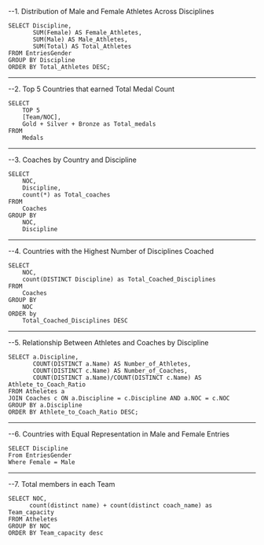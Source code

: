 
--1. Distribution of Male and Female Athletes Across Disciplines
```
SELECT Discipline, 
       SUM(Female) AS Female_Athletes, 
       SUM(Male) AS Male_Athletes, 
       SUM(Total) AS Total_Athletes 
FROM EntriesGender
GROUP BY Discipline
ORDER BY Total_Athletes DESC;
```

----
--2. Top 5 Countries that earned Total Medal Count
```
SELECT
    TOP 5
    [Team/NOC],
    Gold + Silver + Bronze as Total_medals
FROM 
    Medals
```
----
--3. Coaches by Country and Discipline
```
SELECT 
    NOC, 
    Discipline,
    count(*) as Total_coaches
FROM 
    Coaches
GROUP BY    
    NOC, 
    Discipline
```
----
--4. Countries with the Highest Number of Disciplines Coached
```
SELECT
    NOC,
    count(DISTINCT Discipline) as Total_Coached_Disciplines
FROM
    Coaches
GROUP BY
    NOC
ORDER by
    Total_Coached_Disciplines DESC
```

----
--5. Relationship Between Athletes and Coaches by Discipline
```
SELECT a.Discipline, 
       COUNT(DISTINCT a.Name) AS Number_of_Athletes, 
       COUNT(DISTINCT c.Name) AS Number_of_Coaches, 
       COUNT(DISTINCT a.Name)/COUNT(DISTINCT c.Name) AS Athlete_to_Coach_Ratio
FROM Atheletes a
JOIN Coaches c ON a.Discipline = c.Discipline AND a.NOC = c.NOC
GROUP BY a.Discipline
ORDER BY Athlete_to_Coach_Ratio DESC;
```
----
--6. Countries with Equal Representation in Male and Female Entries
```
SELECT Discipline
From EntriesGender
Where Female = Male
```
----
--7. Total members in each Team
```
SELECT NOC,
      count(distinct name) + count(distinct coach_name) as Team_capacity
FROM Atheletes
GROUP BY NOC
ORDER BY Team_capacity desc
```
